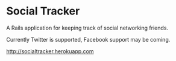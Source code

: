 # Social Tracker

A Rails application for keeping track of social networking friends.

Currently Twitter is supported, Facebook support may be coming.

http://socialtracker.herokuapp.com
